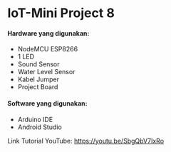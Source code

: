 # IoT-Mini Project 8

#### Hardware yang digunakan: 
- NodeMCU ESP8266
- 1 LED
- Sound Sensor
- Water Level Sensor
- Kabel Jumper
- Project Board

#### Software yang digunakan: 
- Arduino IDE
- Android Studio

Link Tutorial YouTube: https://youtu.be/SbgQbV7IxRo
